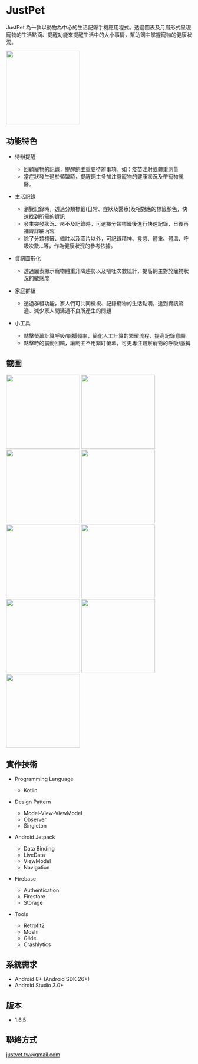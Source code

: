 # JustPet
JustPet 為一款以動物為中心的生活記錄手機應用程式。透過圖表及月曆形式呈現寵物的生活點滴、提醒功能來提醒生活中的大小事情，幫助飼主掌握寵物的健康狀況。

[<img src="https://i.imgur.com/I58bWLd.png" width="200">](https://play.google.com/store/apps/details?id=com.taiwan.justvet.justpet)


## 功能特色
* 待辦提醒
    * 回顧寵物的記錄，提醒飼主重要待辦事項。如：疫苗注射或體重測量
    * 當症狀發生過於頻繁時，提醒飼主多加注意寵物的健康狀況及帶寵物就醫。

* 生活記錄
    * 瀏覽記錄時，透過分類標籤(日常、症狀及醫療)及相對應的標籤顏色，快速找到所需的資訊
    * 發生突發狀況、來不及記錄時，可選擇分類標籤後進行快速記錄，日後再補齊詳細內容
    * 除了分類標籤、備註以及圖片以外，可記錄精神、食慾、體重、體溫、呼吸次數...等，作為健康狀況的參考依據。

* 資訊圖形化
    * 透過圖表顯示寵物體重升降趨勢以及嘔吐次數統計，提高飼主對於寵物狀況的敏感度

* 家庭群組
    * 透過群組功能，家人們可共同檢視、記錄寵物的生活點滴，達到資訊流通、減少家人間溝通不良所產生的問題

* 小工具
    * 點擊螢幕計算呼吸/脈搏頻率，簡化人工計算的繁瑣流程，提高記錄意願
    * 點擊時的震動回饋，讓飼主不用緊盯螢幕，可更專注觀察寵物的呼吸/脈搏

## 截圖
<img src="https://i.imgur.com/ldODwqQ.png" width="200" > <img src="https://i.imgur.com/rGMlMfW.png" width="200" > <img src="https://i.imgur.com/nK3pYdQ.png" width="200" > <img src="https://i.imgur.com/hcDbPYN.png" width="200" > 
 <br /> <img src="https://i.imgur.com/BYGAwQR.png" width="200" > <img src="https://i.imgur.com/WzIk0io.png" width="200" > <img src="https://i.imgur.com/CRYtzuU.png" width="200" > <img src="https://i.imgur.com/FzRB3KI.png" width="200" >
 <br /> <img src="https://i.imgur.com/9AcofW6.png" width="200" > 
 
## 實作技術
* Programming Language
    * Kotlin

* Design Pattern
    * Model-View-ViewModel
    * Observer
    * Singleton

* Android Jetpack
    * Data Binding
    * LiveData
    * ViewModel
    * Navigation

* Firebase
    * Authentication
    * Firestore
    * Storage

* Tools
    * Retrofit2
    * Moshi
    * Glide
    * Crashlytics

## 系統需求
* Android 8+ (Android SDK 26+)
* Android Studio 3.0+

## 版本
* 1.6.5

## 聯絡方式
justvet.tw@gmail.com
